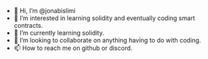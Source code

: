 - 👋 Hi, I’m @jonabislimi
- 👀 I’m interested in learning solidity and eventually coding smart contracts.
- 🌱 I’m currently learning solidity.
- 💞️ I’m looking to collaborate on anything having to do with coding.
- 📫 How to reach me on github or discord. 

<!---
jonabislimi/jonabislimi is a ✨ special ✨ repository because its `README.md` (this file) appears on your GitHub profile.
You can click the Preview link to take a look at your changes.
--->
